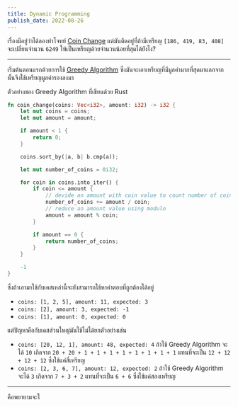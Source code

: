 ```yaml
---
title: Dynamic Programming
publish_date: 2022-08-26
---
```


เรื่องมีอยู่ว่าได้ลองทำโจทย์ [Coin Change](https://leetcode.com/problems/coin-change/) แต่มันติดอยู่ที่ถ้ามีเหรียญ `[186, 419, 83, 408]` จะเปลี่ยนจำนวน `6249` ให้เป็นเหรียญด้วยจำนวนน้อยที่สุดได้ยังไง?

---

เริ่มต้นตอนแรกด้วยการใช้ [Greedy Algorithm](https://en.wikipedia.org/wiki/Greedy_algorithm) ซึ่งมันจะเอาเหรียญที่มีมูลค่ามากที่สุดมาแลกจากนั้นจึงใช้เหรียญมูลค่ารองลงมา

ตัวอย่างของ Greedy Algorithm ที่เขียนด้วย Rust

```rust
fn coin_change(coins: Vec<i32>, amount: i32) -> i32 {
    let mut coins = coins;
    let mut amount = amount;

    if amount < 1 {
        return 0;
    }

    coins.sort_by(|a, b| b.cmp(a));

    let mut number_of_coins = 0i32;

    for coin in coins.into_iter() {
        if coin <= amount {
            // devide an amount with coin value to count number of coins in change
            number_of_coins += amount / coin;
            // reduce an amount value using modulo
            amount = amount % coin;
        }

        if amount == 0 {
            return number_of_coins;
        }
    }

    -1
}
```

ซึ่งถ้าเอามาใช้กับเคสเหล่านี้จะยังสามารถใช้หาคำตอบที่ถูกต้องได้อยู่

- `coins: [1, 2, 5], amount: 11, expected: 3`
- `coins: [2], amount: 3, expected: -1`
- `coins: [1], amount: 0, expected: 0`

แต่ปัญหาคือกับเคสส่วนใหญ่มันใช้ไม่ได้ยกตัวอย่างเช่น

- `coins: [20, 12, 1], amount: 48, expected: 4` ถ้าใช้ Greedy Algorithm จะได้ `10` เกิดจาก `20 + 20 + 1 + 1 + 1 + 1 + 1 + 1 + 1 + 1` แทนที่จะเป็น `12 + 12 + 12 + 12` ซึ่งใช้แค่สี่เหรียญ
- `coins: [2, 3, 6, 7], amount: 12, expected: 2` ถ้าใช้ Greedy Algorithm จะได้ `3` เกิดจาก `7 + 3 + 2` แทนที่จะเป็น `6 + 6` ซึ่งใช้แค่สองเหรียญ

---


คือพยายามจะใ